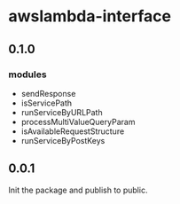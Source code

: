 # awslambda-interface

## 0.1.0
### modules
* sendResponse
* isServicePath
* runServiceByURLPath
* processMultiValueQueryParam
* isAvailableRequestStructure
* runServiceByPostKeys

## 0.0.1
Init the package and publish to public.
